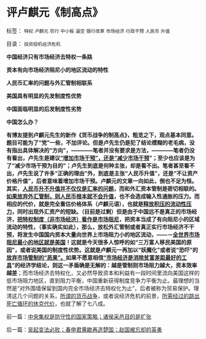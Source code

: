 # 评卢麒元《制高点》

标签： `特权` `卢麒元` `农行` `中小板` `逼空` `银行改革` `市场经济` `行政干预` `人民币` `升值` 

目录： `投资投机经济危机`

**中国经济只有市场经济去特权一条路**

**资本有向市场经济阻尼小的地区流动的特性**

**人民币汇率的问题与外汇管制相联系**

**美国具有明显的先发制度性优势**

**中国面临明显的后发制度性劣势**

**中国怎么办？**

****有博友提到卢麒元先生的新作《货币战争的制高点》，粗览之下，观点基本同意。题目可能为了“党”一些，不加评论。但是卢先生仍是犯了结论模糊的老毛病，没有指出具体解决的“方向”，————笔者并没有要求是方法，————笔者仍没有看出，卢先生是建议[“增加市场干预”，还是“减少市场干预](../../../2009/4/7/市场规范，市场干预和财富转移.md)”；至少也应该是为了“减少市场干预为目的”；卢先生到底是何种主张，却是看不出。笔者甚至看不出，卢先生说了许多“正确的理由”外，到底是主张“人民币升值”，还是“不让资产价格升值”，后者意味着增加市场干预。卢麒元的文章一向如此，倒也不足为怪。其实，[人民币升不升值并不仅仅是汇率的问题](../../../2010/5/28/欧美日汇率走低是补贴进口冲销中国外汇债权.md)，而和**外汇资本管制是密切相联的**。[如果放弃外汇管制，则人民币根本就不会升值](../../../2009/6/10/有中国特色的蒙代尔汇率忽悠三角.md)，也不会造成输入性通胀的压力。而相应的代价，就是完全重估价格体系（卢麒元语），也就是[释放积压的流动性压力](../../../2009/8/20/经济危机的同时别忘记了流动性过剩.md)，同时出现外汇资产的短缺。（目前是过剩）但是由于中国远不是真正的市场经济，[把特权制度（非市场经济）看作是市场阻尼](../../../2009/7/22/科斯定理的缺陷和交易成本概念的滥用.md)，把资本当成了有向阻尼小的区域流动的特性，（事实确实如此），那么，放松外汇管制或者真正实行市场经济不干预，将发生中国国内资本大量向世界上市场阻力小的地区流动，——－[全世界市场阻尼最小的地区就是美国](../../../2010/5/31/中国历史上从来没有领先过.md)！这就是今天很多人惊呼的如“三万富人移民美国的原因”，或者说美国的制度性优势。这就是卢麒元一再加以“妖魔化”或者说“恐吓”的[放弃市场管制的“恶果”。](../../../2010/3/5/我国的贫富差距是历史上最小并在继续缩小.md)如果不愿意相信[“市场经济是消除贫富差距最好的工具](../../../2009/11/28/从工作福利消除贫富差距看公有制的低效率.md)”的经济学结论，则这一矛盾确是无解的**：越是管制则市场阻力越大，资本效率越差**；而市场经济去特权化，又必然导致资本和利益有一段时间里流向美国这样的低市场阻力地区，直到阻力平衡，中国重新获得制度竞争力平衡为止。最理想的当然是“对外围墙保留到国内完全市场经济去特权化为止”，后者被称为贸易保护。理清这几个问题的关系，[所谓的货币战争](../../../2009/6/30/＂货币战争＂可能成为对中国老百姓财产的洗劫.md)，或者说经济危机的前景，[所需经过的跳出死亡循环的休克代价](../../../2010/3/29/私有化改革过程会有GDP低迷滞胀的过程.md)，也就了解了七八成。

前一篇：[中央集权是防守性的国家策略；诸侯采邑目的是扩张](../../../2010/6/9/中央集权是防守性的国家策略；诸侯采邑目的是扩张.md)

后一篇：[吴起变法必败；春申君黄歇再造楚国；赵国被忘却的英勇](../../../2010/6/9/吴起变法必败；春申君黄歇再造楚国；赵国被忘却的英勇.md)